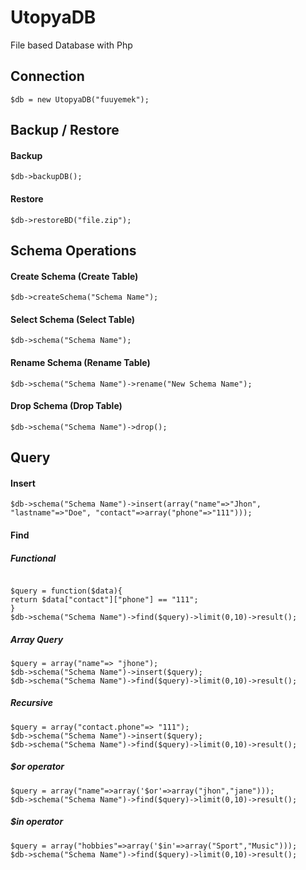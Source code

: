 # UtopyaDB
File based Database with Php


## Connection
```
$db = new UtopyaDB("fuuyemek");
```

## Backup / Restore

#### Backup

```
$db->backupDB();
```

#### Restore

```
$db->restoreBD("file.zip");
```

## Schema Operations

#### Create Schema (Create Table)

```
$db->createSchema("Schema Name");
```

#### Select Schema (Select Table)

```
$db->schema("Schema Name");
```

#### Rename Schema (Rename Table)

```
$db->schema("Schema Name")->rename("New Schema Name");
```

#### Drop Schema (Drop Table)

```
$db->schema("Schema Name")->drop();
```


## Query

#### Insert
```
$db->schema("Schema Name")->insert(array("name"=>"Jhon", "lastname"=>"Doe", "contact"=>array("phone"=>"111")));
```
#### Find
##### Functional
```

$query = function($data){
return $data["contact"]["phone"] == "111";
}
$db->schema("Schema Name")->find($query)->limit(0,10)->result();
```

##### Array Query
```
$query = array("name"=> "jhone");
$db->schema("Schema Name")->insert($query);
$db->schema("Schema Name")->find($query)->limit(0,10)->result();
```

##### Recursive
```
$query = array("contact.phone"=> "111");
$db->schema("Schema Name")->insert($query);
$db->schema("Schema Name")->find($query)->limit(0,10)->result();
```
##### $or operator
```
$query = array("name"=>array('$or'=>array("jhon","jane")));
$db->schema("Schema Name")->find($query)->limit(0,10)->result();
```
##### $in operator
```
$query = array("hobbies"=>array('$in'=>array("Sport","Music")));
$db->schema("Schema Name")->find($query)->limit(0,10)->result();
```
